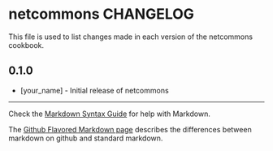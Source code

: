 netcommons CHANGELOG
====================

This file is used to list changes made in each version of the netcommons cookbook.

0.1.0
-----
- [your_name] - Initial release of netcommons

- - -
Check the [Markdown Syntax Guide](http://daringfireball.net/projects/markdown/syntax) for help with Markdown.

The [Github Flavored Markdown page](http://github.github.com/github-flavored-markdown/) describes the differences between markdown on github and standard markdown.
